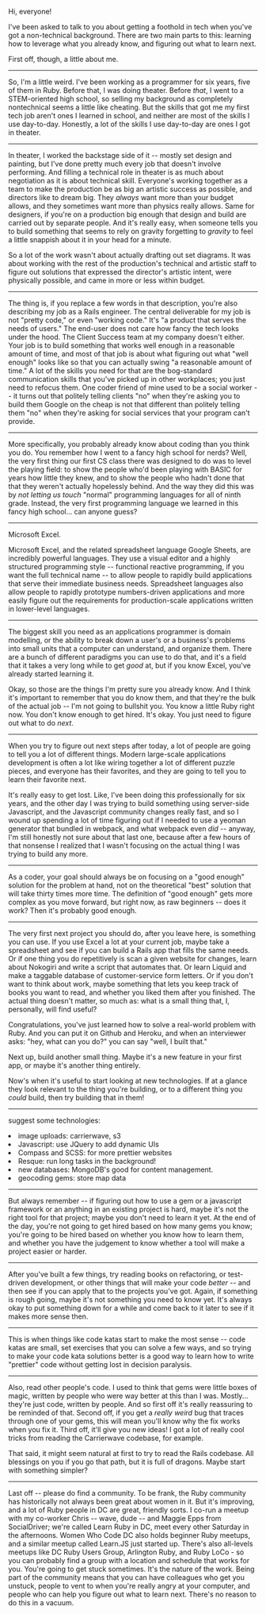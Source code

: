 Hi, everyone!

I've been asked to talk to you about getting a foothold in tech when you've got a non-technical background. There are two main parts to this: learning how to leverage what you already know, and figuring out what to learn next.

First off, though, a little about me.

---

So, I'm a little weird. I've been working as a programmer for six years, five of them in Ruby. Before that, I was doing theater. Before *that*, I went to a STEM-oriented high school, so selling my background as completely nontechnical seems a little like cheating. But the skills that got me my first tech job aren't ones I learned in school, and neither are most of the skills I use day-to-day. Honestly, a lot of the skills I use day-to-day are ones I got in theater.

---

In theater, I worked the backstage side of it -- mostly set design and painting, but I've done pretty much every job that doesn't involve performing. And filling a technical role in theater is as much about negotiation as it is about technical skill. Everyone's working together as a team to make the production be as big an artistic success as possible, and directors like to dream big. They *always* want more than your budget allows, and they sometimes want more than physics really allows. Same for designers, if you're on a production big enough that design and build are carried out by separate people. And it's really easy, when someone tells you to build something that seems to rely on gravity forgetting to *gravity* to feel a little snappish about it in your head for a minute.

So a lot of the work wasn't about actually drafting out set diagrams. It was about working with the rest of the production's technical and artistic staff to figure out solutions that expressed the director's artistic intent, were physically possible, and came in more or less within budget.

---

The thing is, if you replace a few words in that description, you're also describing my job as a Rails engineer. The central deliverable for my job is not "pretty code," or even "working code." It's "a product that serves the needs of users." The end-user does not care how fancy the tech looks under the hood. The Client Success team at my company doesn't either. Your job is to build something that works well enough in a reasonable amount of time, and most of that job is about what figuring out what "well enough" looks like so that you can actually swing "a reasonable amount of time." A lot of the skills you need for that are the bog-standard communication skills that you've picked up in other workplaces; you just need to refocus them. One coder friend of mine used to be a social worker -- it turns out that politely telling clients "no" when they're asking you to build them Google on the cheap is not that different than politely telling them "no" when they're asking for social services that your program can't provide.

---

More specifically, you probably already know about coding than you think you do. You remember how I went to a fancy high school for nerds? Well, the very first thing our first CS class there was designed to do was to level the playing field: to show the people who'd been playing with BASIC for years how little they knew, and to show the people who hadn't done that that they weren't actually hopelessly behind. And the way they did this was by *not letting us touch* "normal" programming languages for all of ninth grade. Instead, the very first programming language we learned in this fancy high school... can anyone guess?

---

Microsoft Excel.

Microsoft Excel, and the related spreadsheet language Google Sheets, are incredibly powerful languages. They use a visual editor and a highly structured programming style -- functional reactive programming, if you want the full technical name -- to allow people to rapidly build applications that serve their immediate business needs. Spreadsheet languages also allow people to rapidly prototype numbers-driven applications and more easily figure out the requirements for production-scale applications written in lower-level languages.

---

The biggest skill you need as an applications programmer is domain modelling, or the ability to break down a user's or a business's problems into small units that a computer can understand, and organize them. There are a bunch of different paradigms you can use to do that, and it's a field that it takes a very long while to get *good* at, but if you know Excel, you've already started learning it.

Okay, so those are the things I'm pretty sure you already know. And I think it's important to remember that you do know them, and that they're the bulk of the actual job -- I'm not going to bullshit you. You know a little Ruby right now. You don't know enough to get hired. It's okay. You just need to figure out what to do *next*.

---

When you try to figure out next steps after today, a lot of people are going to tell you a lot of different things. Modern large-scale applications development is often a lot like wiring together a lot of different puzzle pieces, and everyone has their favorites, and they are going to tell you to learn their favorite next.

It's really easy to get lost. Like, I've been doing this professionally for six years, and the other day I was trying to build something using server-side Javascript, and the Javascript community changes really fast, and so I wound up spending a lot of time figuring out if I needed to use a yeoman generator that bundled in webpack, and what webpack even *did* -- anyway, I'm still honestly not sure about that last one, because after a few hours of that nonsense I realized that I wasn't focusing on the actual thing I was trying to build any more.

---

As a coder, your goal should always be on focusing on a "good enough" solution for the problem at hand, not on the theoretical "best" solution that will take thirty times more time. The definition of "good enough" gets more complex as you move forward, but right now, as raw beginners -- does it work? Then it's probably good enough.

---

The very first next project you should do, after you leave here, is something you can use. If you use Excel a lot at your current job, maybe take a spreadsheet and see if you can build a Rails app that fills the same needs. Or if one thing you do repetitively is scan a given website for changes, learn about Nokogiri and write a script that automates that. Or learn Liquid and make a taggable database of customer-service form letters. Or if you don't want to think about work, maybe something that lets you keep track of books you want to read, and whether you liked them after you finished. The actual thing doesn't matter, so much as: what is a small thing that, I, personally, will find useful?

Congratulations, you've just learned how to solve a real-world problem with Ruby. And you can put it on Github and Heroku, and when an interviewer asks: "hey, what can you do?" you can say "well, I built that."

Next up, build another small thing. Maybe it's a new feature in your first app, or maybe it's another thing entirely.

Now's when it's useful to start looking at new technologies. If at a glance they look relevant to the thing you're building, or to a different thing you *could* build, then try building that in them!

---

suggest some technologies:
    <li>image uploads: carrierwave, s3</li>
    <li>Javascript: use JQuery to add dynamic UIs</li>
    <li>Compass and SCSS: for more prettier websites</li>
    <li>Resque: run long tasks in the background!</li>
    <li>new databases: MongoDB's good for content management.</li>
    <li>geocoding gems: store map data</li>

---

But always remember -- if figuring out how to use a gem or a javascript framework or an anything in an existing project is hard, maybe it's not the right tool for that project; maybe you don't need to learn it yet. At the end of the day, you're not going to get hired based on how many gems you know; you're going to be hired based on whether you know how to learn them, and whether you have the judgement to know whether a tool will make a project easier or harder.


---

After you've built a few things, try reading books on refactoring, or test-driven development, or other things that will make your code *better* -- and then see if you can apply that to the projects you've got. Again, if something is rough going, maybe it's not something you need to know yet. It's always okay to put something down for a while and come back to it later to see if it makes more sense then.

---

This is when things like code katas start to make the most sense -- code katas are small, set exercises that you can solve a few ways, and so trying to make your code kata solutions better is a good way to learn how to write "prettier" code without getting lost in decision paralysis.

---

Also, read other people's code. I used to think that gems were little boxes of magic, written by people who were way better at this than I was. Mostly... they're just code, written by people. And so first off it's really reassuring to be reminded of that. Second off, if you get a *really weird* bug that traces through one of your gems, this will mean you'll know why the fix works when you fix it. Third off, it'll give you new ideas! I got a lot of really cool tricks from reading the Carrierwave codebase, for example.

That said, it might seem natural at first to try to read the Rails codebase. All blessings on you if you go that path, but it is full of dragons. Maybe start with something simpler?

---

Last off -- please do find a community. To be frank, the Ruby community has historically not always been great about women in it. But it's improving, and a lot of Ruby people in DC are great, friendly sorts. I co-run a meetup with my co-worker Chris -- wave, dude -- and Maggie Epps from SocialDriver; we're called Learn Ruby in DC, meet every other Saturday in the afternoons. Women Who Code DC also holds beginner Ruby meetups, and a similar meetup called Learn.JS just started up. There's also all-levels meetups like DC Ruby Users Group, Arlington Ruby, and Ruby LoCo - so you can probably find a group with a location and schedule that works for you. You're going to get stuck sometimes. It's the nature of the work. Being part of the community means that you can have colleagues who get you unstuck, people to vent to when you're really angry at your computer, and people who can help you figure out what to learn next. There's no reason to do this in a vacuum.